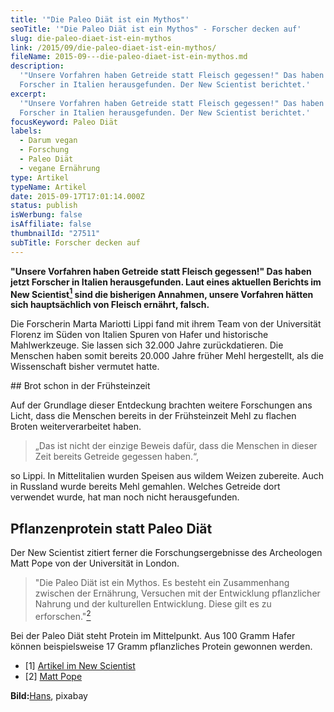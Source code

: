 ```yaml
---
title: '"Die Paleo Diät ist ein Mythos"'
seoTitle: '"Die Paleo Diät ist ein Mythos" - Forscher decken auf'
slug: die-paleo-diaet-ist-ein-mythos
link: /2015/09/die-paleo-diaet-ist-ein-mythos/
fileName: 2015-09---die-paleo-diaet-ist-ein-mythos.md
description:
  '"Unsere Vorfahren haben Getreide statt Fleisch gegessen!" Das haben jetzt
  Forscher in Italien herausgefunden. Der New Scientist berichtet.'
excerpt:
  '"Unsere Vorfahren haben Getreide statt Fleisch gegessen!" Das haben jetzt
  Forscher in Italien herausgefunden. Der New Scientist berichtet.'
focusKeyword: Paleo Diät
labels:
  - Darum vegan
  - Forschung
  - Paleo Diät
  - vegane Ernährung
type: Artikel
typeName: Artikel
date: 2015-09-17T17:01:14.000Z
status: publish
isWerbung: false
isAffiliate: false
thumbnailId: "27511"
subTitle: Forscher decken auf
---
```


<strong>"Unsere Vorfahren haben Getreide statt Fleisch gegessen!" Das haben
jetzt Forscher in Italien herausgefunden. Laut eines aktuellen Berichts im New
Scientist<a href="#1"><sup>1</sup></a> sind die bisherigen Annahmen, unsere
Vorfahren hätten sich hauptsächlich von Fleisch ernährt, falsch.
</strong><p class="p3">Die Forscherin Marta Mariotti Lippi fand mit ihrem Team
von der Universität Florenz im Süden von Italien Spuren von Hafer und
historische Mahlwerkzeuge. Sie lassen sich 32.000 Jahre zurückdatieren. Die
Menschen haben somit bereits 20.000 Jahre früher Mehl hergestellt, als die
Wissenschaft bisher vermutet hatte.</p>## Brot schon in der Frühsteinzeit

Auf der Grundlage dieser Entdeckung brachten weitere Forschungen ans Licht, dass
die Menschen bereits in der Frühsteinzeit Mehl zu flachen Broten
weiterverarbeitet haben.

<blockquote>„Das ist nicht der einzige Beweis dafür, dass die Menschen in dieser Zeit bereits Getreide gegessen haben.“,</blockquote>

so Lippi. In Mittelitalien wurden Speisen aus wildem Weizen zubereite. Auch in
Russland wurde bereits Mehl gemahlen. Welches Getreide dort verwendet wurde, hat
man noch nicht herausgefunden.

## Pflanzenprotein statt Paleo Diät

Der New Scientist zitiert ferner die Forschungsergebnisse des Archeologen Matt
Pope von der Universität in London.

<blockquote>"Die Paleo Diät ist ein Mythos. Es besteht ein Zusammenhang zwischen der Ernährung, Versuchen mit der Entwicklung pflanzlicher Nahrung und der kulturellen Entwicklung. Diese gilt es zu erforschen."<a href="#2"><sup>2</sup></a></blockquote>

Bei der Paleo Diät steht Protein im Mittelpunkt. Aus 100 Gramm Hafer können
beispielsweise 17 Gramm pflanzliches Protein gewonnen werden.

<ul><li id="1">[1] <a href="https://www.newscientist.com/article/dn28139-stone-age-people-were-making-porridge-32000-years-ago/" target="_blank" rel="noopener nofollow">Artikel im New Scientist</a></li><li id="2">[2] <a href="hhttp://www.pnas.org/content/early/2015/09/02/1505213112" target="_blank" rel="noopener nofollow">Matt Pope</a></li></ul><p class="p7"><strong>Bild:</strong><a href="https://pixabay.com/de/users/hans-2/" target="_blank" rel="noopener nofollow">Hans</a>, pixabay</p>
